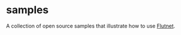 # samples
A collection of open source samples that illustrate how to use [Flutnet](https://www.flutnet.com).
